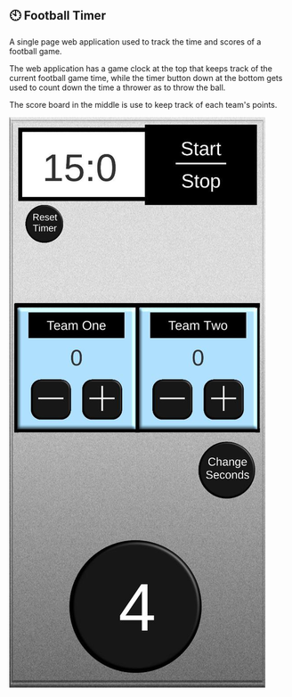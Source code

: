 ## 🕙 Football Timer


A single page web application used to track the time and scores of a football game.

The web application has a game clock at the top that keeps track of the current football game time, while the timer button down at the bottom gets used to count down the time a thrower as to throw the ball. 

The score board in the middle is use to keep track of each team's points.


![](/screenshots/screen1.jpg)